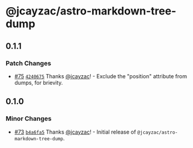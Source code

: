 # @jcayzac/astro-markdown-tree-dump

## 0.1.1

### Patch Changes

- [#75](https://github.com/jcayzac/copepod-modules/pull/75) [`4240675`](https://github.com/jcayzac/copepod-modules/commit/4240675960836e357000d17d6616e60dabc1266b) Thanks [@jcayzac](https://github.com/jcayzac)! - Exclude the "position" attribute from dumps, for brievity.

## 0.1.0

### Minor Changes

- [#73](https://github.com/jcayzac/copepod-modules/pull/73) [`b4a6fa5`](https://github.com/jcayzac/copepod-modules/commit/b4a6fa5240c7de161a8d20ea913784fc22ac1867) Thanks [@jcayzac](https://github.com/jcayzac)! - Initial release of `@jcayzac/astro-markdown-tree-dump`.
